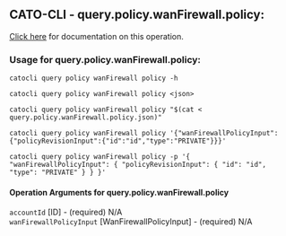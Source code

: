 
## CATO-CLI - query.policy.wanFirewall.policy:
[Click here](https://api.catonetworks.com/documentation/#query-query.policy.wanFirewall.policy) for documentation on this operation.

### Usage for query.policy.wanFirewall.policy:

`catocli query policy wanFirewall policy -h`

`catocli query policy wanFirewall policy <json>`

`catocli query policy wanFirewall policy "$(cat < query.policy.wanFirewall.policy.json)"`

`catocli query policy wanFirewall policy '{"wanFirewallPolicyInput":{"policyRevisionInput":{"id":"id","type":"PRIVATE"}}}'`

`catocli query policy wanFirewall policy -p '{
    "wanFirewallPolicyInput": {
        "policyRevisionInput": {
            "id": "id",
            "type": "PRIVATE"
        }
    }
}'`


#### Operation Arguments for query.policy.wanFirewall.policy ####

`accountId` [ID] - (required) N/A    
`wanFirewallPolicyInput` [WanFirewallPolicyInput] - (required) N/A    
